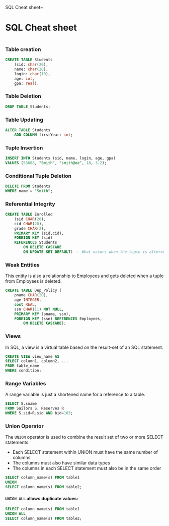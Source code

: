 SQL Cheat sheet~

# SQL Cheat sheet

```sql

```

### Table creation

```sql
CREATE TABLE Students
    (sid: char(20),
    name: char(20),
    login: char(10),
    age: int,
    gpa: real);
```

### Table Deletion

```sql
DROP TABLE Students;
```

### Table Updating

```sql
ALTER TABLE Students
    ADD COLUMN firstYear: int;
```

### Tuple Insertion 

```sql
INSERT INTO Students (sid, name, login, age, gpa)
VALUES (53688, "Smith", "smith@ee", 18, 3.2);
```

### Conditional Tuple Deletion


```sql
DELETE FROM Students
WHERE name = "Smith";
```

### Referential Integrity

```sql
CREATE TABLE Enrolled
    (sid CHAR(20),
    cid CHAR(20),
    grade CHAR(2),
    PRIMARY KEY (sid,cid),
    FOREIGN KEY (sid)
    REFERENCES Students
        ON DELETE CASCADE
        ON UPDATE SET DEFAULT) -- What occurs when the tuple is altered or deleted
```

### Weak Entities

This entity is also a relationship to Employees and gets deleted when a tuple from Employees is deleted.

```sql
CREATE TABLE Dep_Policy (
    pname CHAR(20),
    age INTEGER,
    cost REAL,
    ssn CHAR(11) NOT NULL,
    PRIMARY KEY (pname, ssn),
    FOREIGN KEY (ssn) REFERENCES Employees,
        ON DELETE CASCADE);
```

### Views

In SQL, a view is a virtual table based on the result-set of an SQL statement.

```sql
CREATE VIEW view_name AS
SELECT column1, column2, ...
FROM table_name
WHERE condition;
```

### Range Variables

A range variable is just a shortened name for a reference to a table. 

```sql
SELECT S.sname
FROM Sailors S, Reserves R
WHERE S.sid=R.sid AND bid=103;
```

### Union Operator

The `UNION` operator is used to combine the result set of two or more SELECT statements.

- Each SELECT statement within UNION must have the same number of columns
- The columns must also have similar data types
- The columns in each SELECT statement must also be in the same order

```sql
SELECT column_name(s) FROM table1
UNION
SELECT column_name(s) FROM table2;
```

#### `UNION ALL` allows duplicate values: 

```sql
SELECT column_name(s) FROM table1
UNION ALL
SELECT column_name(s) FROM table2;
```

